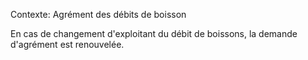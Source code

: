 Contexte: Agrément des débits de boisson

En cas de changement d'exploitant du débit de boissons, la demande d'agrément est renouvelée.